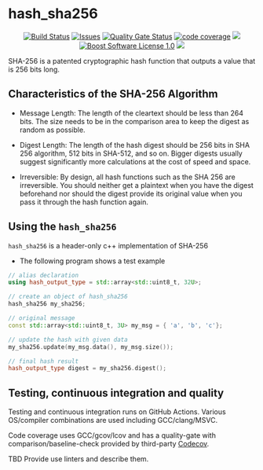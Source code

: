 hash_sha256
==================

<p align="center">
    <a href="https://github.com/imahjoub/hash_sha256/actions">
        <img src="https://github.com/imahjoub/hash_sha256/actions/workflows/hash_sha256.yml/badge.svg" alt="Build Status"></a>
    <a href="https://github.com/imahjoub/hash_sha256/issues?q=is%3Aissue+is%3Aopen+sort%3Aupdated-desc">
        <img src="https://custom-icon-badges.herokuapp.com/github/issues-raw/imahjoub/hash_sha256?logo=github" alt="Issues" /></a>    
    <a href="https://sonarcloud.io/summary/new_code?id=imahjoub_hash_sha256">
        <img src="https://sonarcloud.io/api/project_badges/measure?project=imahjoub_hash_sha256&metric=alert_status" alt="Quality Gate Status"></a>
    <a href="https://codecov.io/gh/imahjoub/hash_sha256">
        <img src="https://codecov.io/gh/imahjoub/hash_sha256/branch/main/graph/badge.svg?token=3LIK8E96FC" alt="code coverage"></a>
    <a href="https://github.com/imahjoub/hash_sha256" alt="GitHub code size in bytes">
        <img src="https://img.shields.io/github/languages/code-size/imahjoub/hash_sha256" /></a>
    <a href="https://github.com/imahjoub/hash_sha256/blob/main/LICENSE_1_0.txt">
        <img src="https://img.shields.io/badge/license-BSL%201.0-blue.svg" alt="Boost Software License 1.0"></a>
    <a href="https://github.com/imahjoub/hash_sha256" alt="Activity">
        <img src="https://img.shields.io/github/commit-activity/m/imahjoub/hash_sha256" /></a>
</p>

SHA-256 is a patented cryptographic hash function that outputs a value that is 256 bits long.


## Characteristics of the SHA-256 Algorithm

  * Message Length: The length of the cleartext should be less than 264 bits. The size needs to be in the comparison area to keep the digest as random as possible.

  * Digest Length: The length of the hash digest should be 256 bits in SHA 256 algorithm, 512 bits in SHA-512, and so on. Bigger digests usually suggest significantly more calculations at the cost of speed and space.

  * Irreversible: By design, all hash functions such as the SHA 256 are irreversible. You should neither get a plaintext when you have the digest beforehand nor should the digest provide its original value when you pass it through the hash function again.


## Using the `hash_sha256`

`hash_sha256` is a header-only c++ implementation of SHA-256


* The following program shows a test example
```cpp
// alias declaration
using hash_output_type = std::array<std::uint8_t, 32U>;

// create an object of hash_sha256
hash_sha256 my_sha256;

// original message
const std::array<std::uint8_t, 3U> my_msg = { 'a', 'b', 'c'};

// update the hash with given data
my_sha256.update(my_msg.data(), my_msg.size());

// final hash result
hash_output_type digest = my_sha256.digest();
```

## Testing, continuous integration and quality
Testing and continuous integration runs on GitHub Actions.
Various OS/compiler combinations are used including
GCC/clang/MSVC.

Code coverage uses GCC/gcov/lcov and has a
quality-gate with comparison/baseline-check provided by third-party [Codecov](https://app.codecov.io/gh/imahjoub/hash_sha256).

TBD Provide use linters and describe them.
